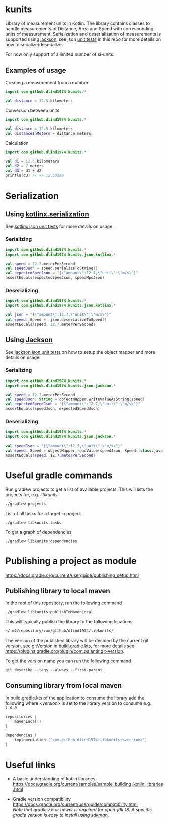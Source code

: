 # kunits
Library of measurement units in Kotlin.
The library contains classes to handle measurements of Distance, Area and Speed with corresponding units of measurement.
Serialization and deserialization of measurements is supported using [jackson](https://github.com/FasterXML/jackson), see json [unit tests](./libkunits/src/test/kotlin/com/github/dlind1974/kunits/json) in this repo for more details on how to serialize/deserialize.

For now only support of a limited number of si-units.

## Examples of usage

Creating a measurement from a number
```kotlin
import com.github.dlind1974.kunits.*

val distance = 12.5.kilometers
```

Conversion between units
```kotlin
import com.github.dlind1974.kunits.*

val distance = 12.5.kilometers
val distanceInMeters = distance.meters
```

Calculation
```kotlin
import com.github.dlind1974.kunits.*

val d1 = 12.5.kilometers
val d2 = 2.meters
val d3 = d1 + d2
println(d3) // => 12.502km
```

# Serialization

## Using [kotlinx.serialization](https://github.com/Kotlin/kotlinx.serialization)

See [kotlinx json unit tests](./libkunits/src/test/kotlin/com/github/dlind1974/kunits/json/kotlinx) for more details on usage.

### Serializing
```kotlin
import com.github.dlind1974.kunits.*
import com.github.dlind1974.kunits.json.kotlinx.*

val speed = 12.7.meterPerSecond
val speedJson = speed.serializeToString()
val expectedSpeeJson = "{\"amount\":12.7,\"unit\":\"m/s\"}"
assertEquals(expectedSpeeJson, speedMpsJson)
```

### Deserializing
```kotlin
import com.github.dlind1974.kunits.*
import com.github.dlind1974.kunits.json.kotlinx.*

val json = "{\"amount\":12.7,\"unit\":\"m/s\"}"
val speed: Speed =  json.deserializeToSpeed()
assertEquals(speed, 12.7.meterPerSecond)
```

## Using [Jackson](https://github.com/FasterXML/jackson)

See [jackson json unit tests](./libkunits/src/test/kotlin/com/github/dlind1974/kunits/json/jackson) on how to setup the object mapper and more details on usage.

### Serializing
```kotlin
import com.github.dlind1974.kunits.*
import com.github.dlind1974.kunits.json.jackson.*

val speed = 12.7.meterPerSecond
val speedJson: String = objectMapper.writeValueAsString(speed)
val expectedSpeedJson = "{\"amount\":12.7,\"unit\":\"m/s\"}"
assertEquals(speedJson, expectedSpeedJson)
```

### Deserializing
```kotlin
import com.github.dlind1974.kunits.*
import com.github.dlind1974.kunits.json.jackson.*

val speedJson = "{\"amount\":12.7,\"unit\":\"m/s\"}"
val speed: Speed = objectMapper.readValue(speedJson, Speed::class.java)
assertEquals(speed, 12.7.meterPerSecond)
```

# Useful gradle commands
Run gradlew projects to get a list of available projects. This will lists the projects for, e.g. _libkunits_
```
./gradlew projects
```

List of all tasks for a target in project
```
./gradlew libkunits:tasks
```

To get a graph of dependencies
```
./gradlew libkunits:dependencies
```

# Publishing a project as module
https://docs.gradle.org/current/userguide/publishing_setup.html

## Publishing library to local maven

In the root of this repository, run the following command

```bash
./gradlew libkunits:publishToMavenLocal
```

This will typically publish the library to the following locations
```
~/.m2/repository/com/github/dlind1974/libkunits/
```

The version of the published library will be decided by the current git version, see gitVersion in [build.gradle.kts](./libkunits/build.gradle.kts), for more details see https://plugins.gradle.org/plugin/com.palantir.git-version.

To get the version name you can run the following command
```
git describe --tags --always --first-parent
```

## Consuming library from local maven

In build.gradle.kts of the application to consume the library add the following where _\<version\>_ is set to the library version to consume e.g. _`1.0.0`_ 
```kotlin
repositories {
    mavenLocal()
}

dependencies {
    implementation ("com.github.dlind1974:libkunits:<version>")
}
```

# Useful links
* A basic understanding of kotlin libraries<br>
https://docs.gradle.org/current/samples/sample_building_kotlin_libraries.html

* Gradle version compatibility<br>
https://docs.gradle.org/current/userguide/compatibility.html<br>
_Note that gradle 7.5 or newer is required for open-jdk 18.
A specific gradle version is easy to install using [sdkman](https://sdkman.io/)._
